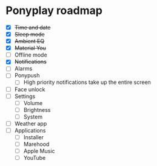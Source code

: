 # Ponyplay roadmap

* [x] <s>Time and date</s>
* [x] <s>Sleep mode</s>
* [x] <s>Ambient EQ</s>
* [x] <s>Material You</s>
* [ ] Offline mode
* [x] <s>Notifications</s>
* [ ] Alarms
* [ ] Ponypush
  * [ ] High priority notifications take up the entire screen
* [ ] Face unlock
* [ ] Settings
  * [ ] Volume
  * [ ] Brightness
  * [ ] System
* [ ] Weather app
* [ ] Applications
  * [ ] Installer
  * [ ] Marehood
  * [ ] Apple Music
  * [ ] YouTube